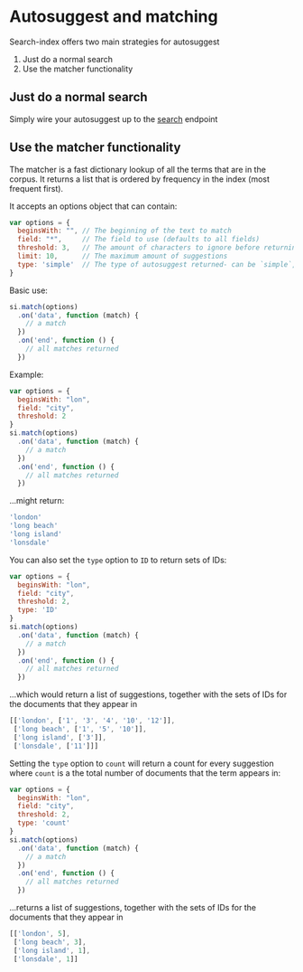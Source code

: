 # Autosuggest and matching

Search-index offers two main strategies for autosuggest

1. Just do a normal search
2. Use the matcher functionality

## Just do a normal search

Simply wire your autosuggest up to the [search](search.md) endpoint

## Use the matcher functionality

The matcher is a fast dictionary lookup of all the terms that are in
the corpus. It returns a list that is ordered by frequency in the
index (most frequent first).

It accepts an options object that can contain:

```javascript
var options = {
  beginsWith: "", // The beginning of the text to match
  field: "*",     // The field to use (defaults to all fields)
  threshold: 3,   // The amount of characters to ignore before returning matches (default: 3)
  limit: 10,      // The maximum amount of suggestions
  type: 'simple'  // The type of autosuggest returned- can be `simple`, `ID` or `count`
}
```

Basic use:

```javascript
si.match(options)
  .on('data', function (match) {
    // a match
  })
  .on('end', function () {
    // all matches returned
  })
```


Example:

```javascript
var options = {
  beginsWith: "lon",
  field: "city",
  threshold: 2
}
si.match(options)
  .on('data', function (match) {
    // a match
  })
  .on('end', function () {
    // all matches returned
  })
```

...might return:

```javascript
'london'
'long beach'
'long island'
'lonsdale'
```

You can also set the `type` option to `ID` to return sets of IDs:

```javascript
var options = {
  beginsWith: "lon",
  field: "city",
  threshold: 2,
  type: 'ID'
}
si.match(options)
  .on('data', function (match) {
    // a match
  })
  .on('end', function () {
    // all matches returned
  })
```

...which would return a list of suggestions, together with the sets of IDs for
the documents that they appear in

```javascript
[['london', ['1', '3', '4', '10', '12']],
 ['long beach', ['1', '5', '10']],
 ['long island', ['3']],
 ['lonsdale', ['11']]]
```

Setting the `type` option to `count` will return a count for every
suggestion where `count` is a the total number of documents that the
term appears in:

```javascript
var options = {
  beginsWith: "lon",
  field: "city",
  threshold: 2,
  type: 'count'
}
si.match(options)
  .on('data', function (match) {
    // a match
  })
  .on('end', function () {
    // all matches returned
  })
```

...returns a list of suggestions, together with the sets of IDs for
the documents that they appear in

```javascript
[['london', 5],
 ['long beach', 3],
 ['long island', 1],
 ['lonsdale', 1]]
```

